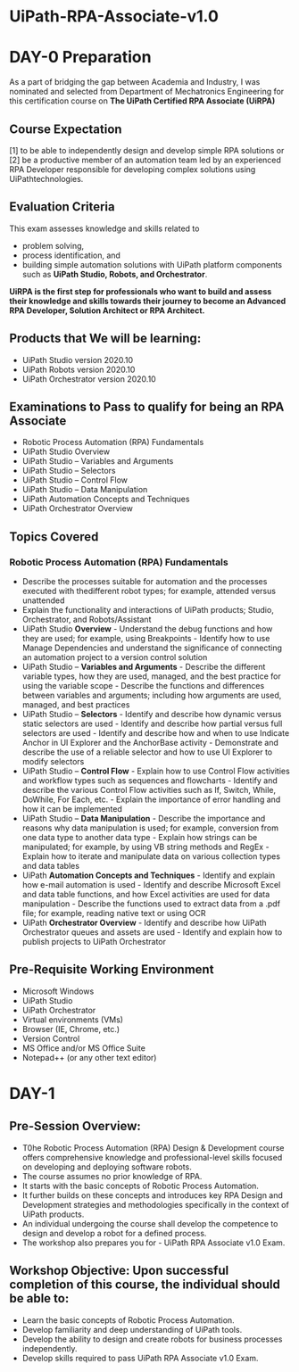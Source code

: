 # UiPath-RPA-Associate-v1.0

# DAY-0 Preparation 
As a part of bridging the gap between Academia and Industry, I was nominated and selected from Department of Mechatronics Engineering for this certification course on **The UiPath Certified RPA Associate (UiRPA)**
## Course Expectation
[1] to be able to independently design and develop simple RPA solutions or 
[2] be a productive member of an automation team led by an experienced RPA Developer responsible for developing complex solutions using UiPathtechnologies.

## Evaluation Criteria 
This exam assesses knowledge and skills related to 
- problem solving, 
- process identification, and 
- building simple automation solutions with UiPath platform components such as **UiPath Studio, Robots, and Orchestrator**. 

**UiRPA is the first step for professionals who want to build and assess their knowledge and skills towards their journey to become an Advanced RPA Developer, Solution Architect or RPA Architect.**

## Products that We will be learning:

- UiPath Studio version 2020.10
- UiPath Robots version 2020.10
- UiPath Orchestrator version 2020.10

## Examinations to Pass to qualify for being an RPA Associate

- Robotic Process Automation (RPA) Fundamentals
- UiPath Studio Overview
- UiPath Studio – Variables and Arguments
- UiPath Studio – Selectors
- UiPath Studio – Control Flow
- UiPath Studio – Data Manipulation
- UiPath Automation Concepts and Techniques
- UiPath Orchestrator Overview

## Topics Covered

### Robotic Process Automation (RPA) Fundamentals
- Describe the processes suitable for automation and the processes executed with thedifferent robot types; for example, attended versus unattended
- Explain the functionality and interactions of UiPath products; Studio, Orchestrator, and Robots/Assistant
- UiPath Studio **Overview**
      - Understand the debug functions and how they are used; for example, using Breakpoints
      - Identify how to use Manage Dependencies and understand the significance of connecting an automation project to a version control solution
- UiPath Studio – **Variables and Arguments**
      - Describe the different variable types, how they are used, managed, and the best practice for using the variable scope
      - Describe the functions and differences between variables and arguments; including how arguments are used, managed, and best practices
- UiPath Studio – **Selectors**
      - Identify and describe how dynamic versus static selectors are used
      - Identify and describe how partial versus full selectors are used
      - Identify and describe how and when to use Indicate Anchor in UI Explorer and the AnchorBase activity
      - Demonstrate and describe the use of a reliable selector and how to use UI Explorer to modify selectors
- UiPath Studio – **Control Flow**
      - Explain how to use Control Flow activities and workflow types such as sequences and flowcharts
      - Identify and describe the various Control Flow activities such as If, Switch, While, DoWhile, For Each, etc.
      - Explain the importance of error handling and how it can be implemented
- UiPath Studio – **Data Manipulation**
      - Describe the importance and reasons why data manipulation is used; for example, conversion from one data type to another data type
      - Explain how strings can be manipulated; for example, by using VB string methods and RegEx
      - Explain how to iterate and manipulate data on various collection types and data tables
- UiPath **Automation Concepts and Techniques**
      - Identify and explain how e-mail automation is used
      - Identify and describe Microsoft Excel and data table functions, and how Excel activities are used for data manipulation
      - Describe the functions used to extract data from a .pdf file; for example, reading native text or using OCR
- UiPath **Orchestrator Overview**
      - Identify and describe how UiPath Orchestrator queues and assets are used
      - Identify and explain how to publish projects to UiPath Orchestrator

## Pre-Requisite Working Environment

- Microsoft Windows
- UiPath Studio
- UiPath Orchestrator
- Virtual environments (VMs)
- Browser (IE, Chrome, etc.)
- Version Control
- MS Office and/or MS Office Suite
- Notepad++ (or any other text editor)




# DAY-1

## Pre-Session Overview:  

- T0he Robotic Process Automation (RPA) Design & Development course offers comprehensive knowledge and professional-level skills focused on developing and deploying software robots. 
- The course assumes no prior knowledge of RPA. 
- It starts with the basic concepts of Robotic Process Automation. 
- It further builds on these concepts and introduces key RPA Design and Development strategies and methodologies specifically in the context of UiPath products. 
- An individual undergoing the course shall develop the competence to design and develop a robot for a defined process. 
- The workshop also prepares you for - UiPath RPA Associate v1.0 Exam.

## Workshop Objective: Upon successful completion of this course, the individual should be able to:

- Learn the basic concepts of Robotic Process Automation.
- Develop familiarity and deep understanding of UiPath tools.
- Develop the ability to design and create robots for business processes independently.
- Develop skills required to pass UiPath RPA Associate v1.0 Exam.
